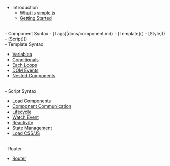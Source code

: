 - Introduction
  - [What is simple.js](docs/)
  - [Getting Started](docs/quickstart.md)
<br>
- Component Syntax
  - [Tags](docs/component.md)
  - [Template]()
  - [Style]()
  - [Script]()
<br>
- Template Syntax

  - [Variables](docs/variables.md)
  - [Conditionals](docs/conditionals.md)
  - [Each Loops](docs/loops.md)
  - [DOM Events](docs/dom-events.md)
  - [Nested Components](docs/nested-components.md)
<br>
- Script Syntax

  - [Load Components](docs/loadcomponent.md)
  - [Component Communication](docs/component-communication.md)
  - [Lifecycle](docs/lifecycle.md)
  - [Watch Event](docs/watch.md)
  - [Reactivity](docs/reactivity.md)
  - [State Management](docs/state.md)
  - [Load CSS/JS](docs/loadCSSJS.md)
<br>
- Router

  - [Router](docs/router.md)